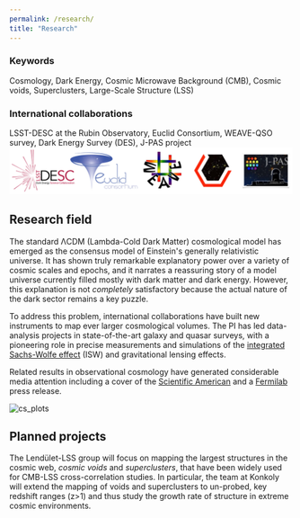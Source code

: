 ```yaml
---
permalink: /research/
title: "Research"
---
```


### Keywords

Cosmology, Dark Energy, Cosmic Microwave Background (CMB), Cosmic voids, Superclusters, Large-Scale Structure (LSS)

### International collaborations

LSST-DESC at the Rubin Observatory, Euclid Consortium, WEAVE-QSO survey, Dark Energy Survey (DES), J-PAS project
![surveys](/assets/images/surveys.png)


## Research field

The standard ΛCDM (Lambda-Cold Dark Matter) cosmological model has emerged as the consensus model of Einstein's generally relativistic universe. It has shown truly remarkable explanatory power over a variety of cosmic scales and epochs, and it narrates a reassuring story of a model universe currently filled mostly with dark matter and dark energy. However, this explanation is not _completely_ satisfactory because the actual nature of the dark sector remains a key puzzle.

To address this problem, international collaborations have built new instruments to map ever larger cosmological volumes. The PI has led data-analysis projects in state-of-the-art galaxy and quasar surveys, with a pioneering role in precise measurements and simulations of the [integrated Sachs-Wolfe effect](https://en.wikipedia.org/wiki/Sachs%E2%80%93Wolfe_effect) (ISW) and gravitational lensing effects. 

Related results in observational cosmology have generated considerable media attention including a cover of the [Scientific American](https://www.scientificamerican.com/article/the-emptiest-place-in-space/) and a [Fermilab](https://news.fnal.gov/2022/01/scientists-move-a-step-closer-to-understanding-the-cold-spot-in-the-cosmic-microwave-background/) press release.

![cs_plots](https://user-images.githubusercontent.com/11870801/152980146-3a629d32-1445-4efc-9887-98c10812f922.png)

## Planned projects

The Lendület-LSS group will focus on mapping the largest structures in the cosmic web, _cosmic voids_ and _superclusters_, that have been widely used for CMB-LSS cross-correlation studies. In particular, the team at Konkoly will extend the mapping of voids and superclusters to un-probed, key redshift ranges (z>1) and thus study the growth rate of structure in extreme cosmic environments.

